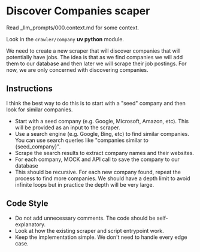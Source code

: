 # Discover Companies scaper

Read _llm_prompts/000.context.md for some context.

Look in the `crawler/company` **uv python** module.

We need to create a new scraper that will discover companies that will potentially have jobs.
The idea is that as we find companies we will add them to our database and then later we will scrape their job postings.
For now, we are only concerned with discovering companies.

## Instructions

I think the best way to do this is to start with a "seed" company and then look for similar companies.

- Start with a seed company (e.g. Google, Microsoft, Amazon, etc). This will be provided as an input to the scraper.
- Use a search engine (e.g. Google, Bing, etc) to find similar companies. You can use search queries like "companies
  similar to {seed_company}".
- Scrape the search results to extract company names and their websites.
- For each company, MOCK and API call to save the company to our database
- This should be recursive. For each new company found, repeat the process to find more companies. We should have a
  depth limit to avoid infinite loops but in practice the depth will be very large.

## Code Style

- Do not add unnecessary comments. The code should be self-explanatory.
- Look at how the existing scraper and script entrypoint work.
- Keep the implementation simple. We don't need to handle every edge case.

